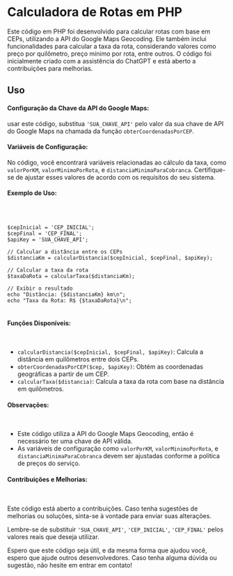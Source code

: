 <h1>Calculadora de Rotas em PHP</h1>

<p>Este código em PHP foi desenvolvido para calcular rotas com base em CEPs, utilizando a API do Google Maps Geocoding. Ele também inclui funcionalidades para calcular a taxa da rota, considerando valores como preço por quilômetro, preço mínimo por rota, entre outros. O código foi inicialmente criado com a assistência do ChatGPT e está aberto a contribuições para melhorias.</p>

<h2>Uso</h2>

<h4>Configuração da Chave da API do Google Maps:</h4>
<p> usar este código, substitua <code>'SUA_CHAVE_API'</code> pelo valor da sua chave de API do Google Maps na chamada da função <code>obterCoordenadasPorCEP</code>.</p>
<h4>Variáveis de Configuração:</h4>
       <p> No código, você encontrará variáveis relacionadas ao cálculo da taxa, como <code>valorPorKM</code>, <code>valorMinimoPorRota</code>, e <code>distanciaMinimaParaCobranca</code>. Certifique-se de ajustar esses valores de acordo com os requisitos do seu sistema.</p>

<h4>Exemplo de Uso:</h4><br>
        

<pre>
<code>
$cepInicial = 'CEP_INICIAL';
$cepFinal = 'CEP_FINAL';
$apiKey = 'SUA_CHAVE_API';

// Calcular a distância entre os CEPs
$distanciaKm = calcularDistancia($cepInicial, $cepFinal, $apiKey);

// Calcular a taxa da rota
$taxaDaRota = calcularTaxa($distanciaKm);

// Exibir o resultado
echo "Distância: {$distanciaKm} km\n";
echo "Taxa da Rota: R$ {$taxaDaRota}\n";
</code>
</pre>
<h4>Funções Disponíveis:</h4><br>
        <ul>
            <li><code>calcularDistancia($cepInicial, $cepFinal, $apiKey)</code>: Calcula a distância em quilômetros entre dois CEPs.</li>
            <li><code>obterCoordenadasPorCEP($cep, $apiKey)</code>: Obtém as coordenadas geográficas a partir de um CEP.</li>
            <li><code>calcularTaxa($distancia)</code>: Calcula a taxa da rota com base na distância em quilômetros.</li>
        </ul>
    
<h4>Observações:</h4><br>
        <ul>
            <li>Este código utiliza a API do Google Maps Geocoding, então é necessário ter uma chave de API válida.</li>
            <li>As variáveis de configuração como <code>valorPorKM</code>, <code>valorMinimoPorRota</code>, e <code>distanciaMinimaParaCobranca</code> devem ser ajustadas conforme a política de preços do serviço.</li>
        </ul>


<h4>Contribuições e Melhorias:</h4><br>
       <p> Este código está aberto a contribuições. Caso tenha sugestões de melhorias ou soluções, sinta-se à vontade para enviar suas alterações.</p>
  


<p>Lembre-se de substituir <code>'SUA_CHAVE_API'</code>, <code>'CEP_INICIAL'</code>, <code>'CEP_FINAL'</code> pelos valores reais que deseja utilizar.</p>

<p>Espero que este código seja útil, e da mesma forma que ajudou você, espero que ajude outros desenvolvedores. Caso tenha alguma dúvida ou sugestão, não hesite em entrar em contato!</p>

</body>
</html>
